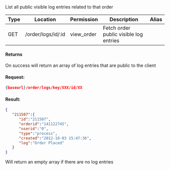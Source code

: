 <div>List all public visible log entries related to that order</div>

|Type|Location|Permission|Description|Alias|
|--- |--- |--- |--- |--- |
|GET|/order/logs/id/:id|view_order|Fetch order public visible log entries||


#### Returns

<div>On success will return an array of log entries that are public to the client</div>


#### Request:

```json
{baseurl}/order/logs/key/XXX/id/XX
```

#### Result:

```json
{
   "211507":{
      "id":"211507",
      "orderid":"141122745",
      "userid":"0",
      "type":"process",
      "created":"2012-10-03 15:47:36",
      "log":"Order Placed"
   }
}
```

<div>Will return an empty array if there are no log entries</div>